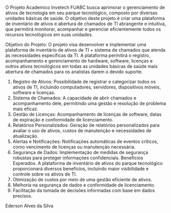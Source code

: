 O Projeto Academico Invetech FUABC busca aprimorar o gerenciamento de ativos de tecnologia em seu parque tecnológico, composto por diversas unidades básicas de saúde.
O objetivo deste projeto é criar uma plataforma de inventário de ativos e abertura de chamados de TI abrangente e intuitiva, que permitirá monitorar, acompanhar e gerenciar eficientemente todos os recursos tecnológicos em suas unidades. 

Objetivo do Projeto: 
O projeto visa desenvolver e implementar uma plataforma de inventário de ativos de TI + sistema de chamados que atenda às necessidades específicas da TI. 
A plataforma permitirá o registro, acompanhamento e gerenciamento de hardware, software, licenças e outros ativos tecnológicos em todas as unidades básicas de saúde mais abertura de chamados para os analistas darem o devido suporte. 
1.	Registro de Ativos: Possibilidade de registrar e categorizar todos os ativos de TI, incluindo computadores, servidores, dispositivos móveis, software e licenças. 
2.	Sistema de Chamados: A capacidade de abrir chamados e acompanhamento dele, permitindo uma gestão e resolução de problema mais eficaz. 
3.	Gestão de Licenças: Acompanhamento de licenças de software, datas de expiração e conformidade de licenciamento. 
4.	Relatórios Personalizados: Geração de relatórios personalizados para avaliar o uso de ativos, custos de manutenção e necessidades de atualização. 
5.	Alertas e Notificações: Notificações automáticas de eventos críticos, como vencimento de licenças ou manutenção necessária. 
6.	Segurança de Dados: Implementação de medidas de segurança robustas para proteger informações confidenciais. Benefícios Esperados. 
A plataforma de inventário de ativos do parque tecnológico proporcionará diversos benefícios, incluindo maior visibilidade e controle sobre os ativos de TI. 
7.	Otimização de custos por meio de uma gestão eficiente de ativos.
8.	Melhoria na segurança de dados e conformidade de licenciamento. 
9.	Facilitação da tomada de decisões informadas com base em dados precisos. 


Ederson Alves da Silva
